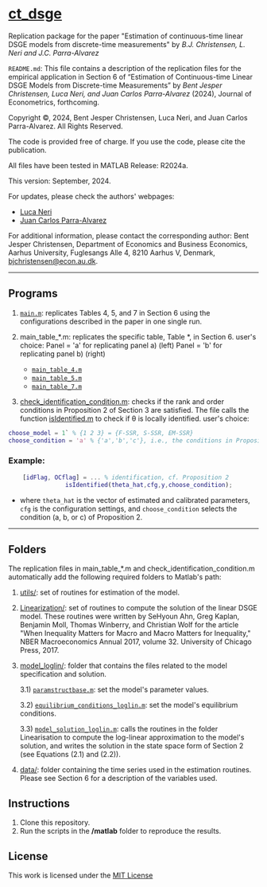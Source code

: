 # [ct_dsge](https://lcnnri.github.io/ct_dsge/)
Replication package for the paper "Estimation of continuous-time linear DSGE models from discrete-time measurements" by *B.J. Christensen, L. Neri and J.C. Parra-Alvarez*

`README.md`: This file contains a description of the replication files for the empirical application in Section 6 of “Estimation of Continuous-time Linear DSGE Models from Discrete-time Measurements”  by *Bent Jesper Christensen, Luca Neri, and Juan Carlos Parra-Alvarez* (2024), Journal of Econometrics, forthcoming. 

Copyright ©, 2024, Bent Jesper Christensen, Luca Neri, and Juan Carlos Parra-Alvarez. All Rights Reserved.

The code is provided free of charge. If you use the code, please cite the publication. 			

All files have been tested in MATLAB Release: R2024a.

This version: September, 2024. 

For updates, please check the authors' webpages: 
- [Luca Neri](https://www.lneri.com)
- [Juan Carlos Parra-Alvarez](https://jcparra-alvarez.weebly.com)

For additional information, please contact the corresponding author: Bent Jesper Christensen, Department of Economics and Business Economics, Aarhus University, Fuglesangs Alle 4, 8210 Aarhus V, Denmark, [bjchristensen@econ.au.dk](mailto:bjchristensen@econ.au.dk).

***
## Programs
1) [`main.m`](matlab/main.m): replicates Tables 4, 5, and 7 in Section 6 using the configurations described in the paper in one single run.

2) main_table_*.m: replicates the specific table, Table *, in Section 6. 
		user's choice:
			Panel = 'a' for replicating panel a) (left)
			Panel = 'b' for replicating panel b) (right)
	- [`main_table_4.m`](matlab/main_table_4.m)
	- [`main_table_5.m`](matlab/main_table_5.m)
 	- [`main_table_7.m`](matlab/main_table_7.m)	


3) [check_identification_condition.m](matlab/check_identification_condition.m): checks if the rank and order conditions in Proposition 2 of Section 3 are satisfied. The file calls the function [isIdentified.m](utils/isIdentified.m) to check if θ is locally identified.
		user's choice:
```matlab
choose_model = 1` % {1 2 3} = {F-SSR, S-SSR, EM-SSR}
choose_condition = 'a' % {'a','b','c'}, i.e., the conditions in Proposition 2
``` 
### Example:

```matlab
	[idFlag, OCflag] = ... % identification, cf. Proposition 2
        		isIdentified(theta_hat,cfg,y,choose_condition);
```
 - where `theta_hat` is the vector of estimated and calibrated parameters, `cfg` is the configuration settings, and `choose_condition` selects the condition (a, b, or c) of Proposition 2.


***
## Folders
The replication files in main_table_*.m and check_identification_condition.m automatically add the following required folders to Matlab's path:

1) [utils/](matlab/utils/): set of routines for estimation of the model. 

2) [Linearization/](matlab/Linearization/): set of routines to compute the solution of the linear DSGE model. These routines were written by SeHyoun Ahn, Greg Kaplan, Benjamin Moll, Thomas Winberry, and Christian Wolf for the article "When Inequality Matters for Macro and Macro Matters for Inequality," NBER Macroeconomics Annual 2017, volume 32. University of Chicago Press, 2017.

3) [model_loglin/](matlab/model_loglin/): folder that contains the files related to the model specification and solution. 

	3.1) [`paramstructbase.m`](matlab/model_loglin/paramstructurebase.m): set the model's parameter values.

	3.2) [`equilibrium_conditions_loglin.m`](matlab/model_loglin/equilibrium_condtions_loglin.m): set the model's equilibrium conditions.

	3.3) [`model_solution_loglin.m`](matlab/model_loglin/model_solution_loglin.m): calls the routines in the folder Linearisation to compute the log-linear approximation to the model's solution, 	and writes the solution in the state space form of Section 2 (see Equations (2.1) and (2.2)).

4) [data/](matlab/data/): folder containing the time series used in the estimation routines. Please see Section 6 for a description of the variables used. 

## Instructions
1. Clone this repository.
2. Run the scripts in the **/matlab** folder to reproduce the results.

## License
This work is licensed under the [MIT License](LICENSE)
 
